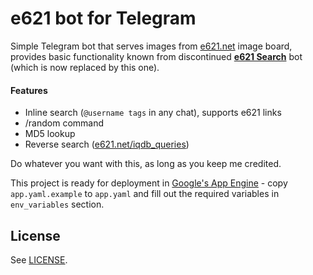 # e621 bot for Telegram

Simple Telegram bot that serves images from [e621.net](https://e621.net) image board, provides basic functionality known from discontinued **[e621 Search](https://telegram.me/e621searchbot)** bot (which is now replaced by this one).

#### Features
- Inline search (`@username tags` in any chat), supports e621 links
- /random command
- MD5 lookup
- Reverse search ([e621.net/iqdb_queries](https://e621.net/iqdb_queries))

Do whatever you want with this, as long as you keep me credited.

This project is ready for deployment in [Google's App Engine](https://cloud.google.com/appengine/) - copy `app.yaml.example` to `app.yaml` and fill out the required variables in `env_variables` section.

## License

See [LICENSE](LICENSE).
